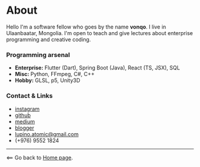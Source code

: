# About

Hello I'm a software fellow who goes by the name **vonqo**. I live in Ulaanbaatar, Mongolia. 
I'm open to teach and give lectures about enterprise programming and creative coding. 

### Programming arsenal
- **Enterprise:** Flutter (Dart), Spring Boot (Java), React (TS, JSX), SQL
- **Misc:** Python, FFmpeg, C#, C++
- **Hobby:** GLSL, p5, Unity3D

### Contact & Links

- [instagram](https://www.instagram.com/vonqo_/)
- [github](https://github.com/vonqo)
- [medium](https://medium.com/@vonqo)
- [blogger](http://thekidiff.blogspot.com/)
- lupino.atomic@gmail.com
- (+976) 9552 1824

----------------------

<== Go back to [Home page](.).
